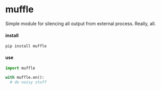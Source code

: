 # muffle

Simple module for silencing all output from external process. Really, all.

#### install

```
pip install muffle
```

#### use

```python
import muffle

with muffle.on():
  # do noisy stuff
```
